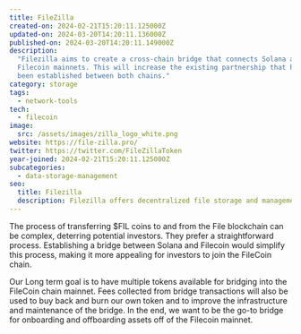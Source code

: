 ```yaml
---
title: FileZilla
created-on: 2024-02-21T15:20:11.125000Z
updated-on: 2024-03-20T14:20:11.136000Z
published-on: 2024-03-20T14:20:11.149000Z
description:
  "Filezilla aims to create a cross-chain bridge that connects Solana and
  Filecoin mainnets. This will increase the existing partnership that has already
  been established between both chains."
category: storage
tags:
  - network-tools
tech:
  - filecoin
image:
  src: /assets/images/zilla_logo_white.png
website: https://file-zilla.pro/
twitter: https://twitter.com/FileZillaToken
year-joined: 2024-02-21T15:20:11.125000Z
subcategories:
  - data-storage-management
seo:
  title: Filezilla
  description: Filezilla offers decentralized file storage and management solutions.
---
```


The process of transferring $FIL coins to and from the File blockchain can be complex, deterring potential investors. They prefer a straightforward process. Establishing a bridge between Solana and Filecoin would simplify this process, making it more appealing for investors to join the FileCoin chain.

Our Long term goal is to have multiple tokens available for bridging into the FileCoin chain mainnet. Fees collected from bridge transactions will also be used to buy back and burn our own token and to improve the infrastructure and maintenance of the bridge. In the end, we want to be the go-to bridge for onboarding and offboarding assets off of the Filecoin mainnet.
